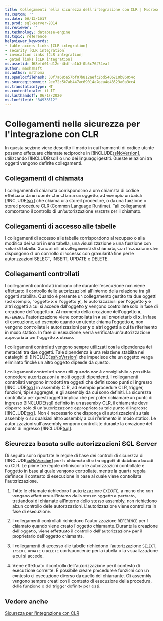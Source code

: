 ```yaml
---
title: Collegamenti nella sicurezza dell'integrazione con CLR | Microsoft Docs
ms.custom: ''
ms.date: 06/13/2017
ms.prod: sql-server-2014
ms.reviewer: ''
ms.technology: database-engine
ms.topic: reference
helpviewer_keywords:
- table-access links [CLR integration]
- security [CLR integration]
- invocation links [CLR integration]
- gated links [CLR integration]
ms.assetid: 168efd01-d12e-4bdf-a1b3-0b5c76474eaf
author: mashamsft
ms.author: mathoma
ms.openlocfilehash: 50f7a685a57bf07b812aefc2bd5406210b86054c
ms.sourcegitcommit: 9ee72c507ab447ac69014a7eea4e43523a0a3ec4
ms.translationtype: MT
ms.contentlocale: it-IT
ms.lasthandoff: 06/17/2020
ms.locfileid: "84933512"
---
```

# <a name="links-in-clr-integration-security"></a>Collegamenti nella sicurezza per l'integrazione con CLR
  In questa sezione viene descritto il modo in cui frammenti di codice utente possono effettuare chiamate reciproche in [!INCLUDE[ssNoVersion](../../includes/ssnoversion-md.md)], utilizzando [!INCLUDE[tsql](../../includes/tsql-md.md)] o uno dei linguaggi gestiti. Queste relazioni tra oggetti vengono definite collegamenti.  
  
## <a name="invocation-links"></a>Collegamenti di chiamata  
 I collegamenti di chiamata corrispondono a una chiamata di codice effettuata da un utente che chiama un oggetto, ad esempio un batch [!INCLUDE[tsql](../../includes/tsql-md.md)] che chiama una stored procedure, o da una funzione o stored procedure CLR (Common Language Runtime). Tali collegamenti comportano il controllo di un'autorizzazione `EXECUTE` per il chiamato.  
  
## <a name="table-access-links"></a>Collegamenti di accesso alle tabelle  
 I collegamenti di accesso alle tabelle corrispondono al recupero o alla modifica dei valori in una tabella, una visualizzazione o una funzione con valori di tabella. Sono simili ai collegamenti di chiamata, con l'eccezione che dispongono di un controllo di accesso con granularità fine per le autorizzazioni SELECT, INSERT, UPDATE e DELETE.  
  
## <a name="gated-links"></a>Collegamenti controllati  
 I collegamenti controllati indicano che durante l'esecuzione non viene effettuato il controllo delle autorizzazioni all'interno della relazione tra gli oggetti stabilita. Quando è presente un collegamento gestito tra due oggetti (ad esempio, l'oggetto **x** e l'oggetto **y**), le autorizzazioni per l'oggetto **y** e altri oggetti a cui si accede dall'oggetto **y** vengono controllate solo in fase di creazione dell'oggetto **x**. Al momento della creazione dell'oggetto **x**, `REFERENCE` l'autorizzazione viene controllata in **y** sul proprietario di **x**. In fase di esecuzione, ad esempio quando un utente chiama l'oggetto **x**, non vengono controllate le autorizzazioni per **y** o altri oggetti a cui fa riferimento in modo statico. In fase di esecuzione, verrà verificata un'autorizzazione appropriata per l'oggetto **x** stesso.  
  
 I collegamenti controllati vengono sempre utilizzati con la dipendenza dei metadati tra due oggetti. Tale dipendenza è una relazione stabilita nei cataloghi di [!INCLUDE[ssNoVersion](../../includes/ssnoversion-md.md)] che impedisce che un oggetto venga eliminato finché un altro oggetto dipende da questo.  
  
 I collegamenti controllati sono utili quando non è consigliabile o possibile concedere autorizzazioni a molti oggetti dipendenti. I collegamenti controllati vengono introdotti tra oggetti che definiscono punti di ingresso [!INCLUDE[tsql](../../includes/tsql-md.md)] in assembly CLR, ad esempio procedure CLR, trigger, funzioni, tipi e aggregati, e gli assembly da cui sono definiti. La sicurezza controllata per questi oggetti implica che per poter richiamare un punto di ingresso [!INCLUDE[tsql](../../includes/tsql-md.md)] definito in un assembly CLR, il chiamante deve disporre solo di un'autorizzazione appropriata su tale punto di ingresso [!INCLUDE[tsql](../../includes/tsql-md.md)]. Non è necessario che disponga di autorizzazioni su tale assembly o su qualsiasi altro assembly a cui riferimento in modo statico. Le autorizzazioni sull'assembly vengono controllate durante la creazione del punto di ingresso [!INCLUDE[tsql](../../includes/tsql-md.md)].  
  
## <a name="sql-server-authorization-based-security"></a>Sicurezza basata sulle autorizzazioni SQL Server  
 Di seguito sono riportate le regole di base dei controlli di sicurezza di [!INCLUDE[ssNoVersion](../../includes/ssnoversion-md.md)] per le chiamate di e tra oggetti di database basati su CLR. Le prime tre regole definiscono le autorizzazioni controllate e l'oggetto in base al quale vengono controllate, mentre la quarta regola definisce il contesto di esecuzione in base al quale viene controllata l'autorizzazione.  
  
1.  Tutte le chiamate richiedono l'autorizzazione `EXECUTE`, a meno che non vengano effettuate all'interno dello stesso oggetto e pertanto, trattandosi di chiamate all'interno dello stesso assembly, non richiedono alcun controllo delle autorizzazioni. L'autorizzazione viene controllata in fase di esecuzione.  
  
2.  I collegamenti controllati richiedono l'autorizzazione `REFERENCE` per il chiamato quando viene creato l'oggetto chiamante. Durante la creazione dell'oggetto, viene effettuato il controllo dell'autorizzazione per il proprietario dell'oggetto chiamante.  
  
3.  I collegamenti di accesso alle tabelle richiedono l'autorizzazione `SELECT`, `INSERT`, `UPDATE` o `DELETE` corrispondente per la tabella o la visualizzazione a cui si accede.  
  
4.  Viene effettuato il controllo dell'autorizzazione per il contesto di esecuzione corrente. È possibile creare procedure e funzioni con un contesto di esecuzione diverso da quello del chiamante. Gli assembly vengono sempre creati con il contesto di esecuzione della procedura, della funzione o del trigger definito per essi.  
  
## <a name="see-also"></a>Vedere anche  
 [Sicurezza per l'integrazione con CLR](../../relational-databases/clr-integration/security/clr-integration-security.md)  
  
  
